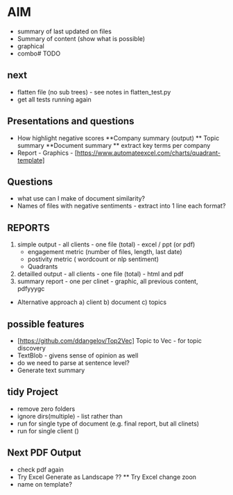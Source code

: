 # AIM

* summary of last updated on files
* Summary of content (show what is possible)
* graphical
* combo# TODO

## next

* flatten file (no sub trees) - see notes in flatten_test.py
* get all tests running again

## Presentations and questions

* How highlight negative scores
**Company summary (output)
** Topic summary
**Document summary
** extract key terms per company
* Report - Graphics - [https://www.automateexcel.com/charts/quadrant-template]

## Questions

* what use can I make of document similarity?
* Names of files with negative sentiments - extract into 1 line each format?

## REPORTS

1. simple output - all clients - one file (total) - excel / ppt (or pdf)
    * engagement metric (number of files, length, last date)
    * postivity metric ( wordcount or nlp sentiment)
    * Quadrants
2. detailled output - all clients - one file (total) - html and pdf
3. summary report - one per clinet - graphic, all previous content, pdfyyygc

* Alternative approach a) client b) document c) topics

## possible features

* [https://github.com/ddangelov/Top2Vec] Topic to Vec - for topic discovery
* TextBlob - givens sense of opinion as well
* do we need to parse at sentence level?
* Generate text summary

## tidy Project

* remove zero folders
* ignore dirs(multiple) - list rather than
* run for single type of document (e.g. final report, but all clinets)
* run for single client ()

## Next PDF Output

* check pdf again
* Try Excel Generate as Landscape ??
** Try Excel change zoon
* name on template?
